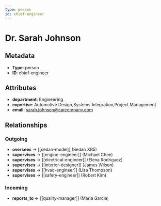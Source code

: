 ```yaml
---
type: person
id: chief-engineer
---
```


# Dr. Sarah Johnson

## Metadata

- **Type**: person
- **ID**: chief-engineer

## Attributes

- **department**: Engineering
- **expertise**: Automotive Design,Systems Integration,Project Management
- **email**: sarah.johnson@carcompany.com

## Relationships

### Outgoing

- **oversees** → [[sedan-model]] (Sedan XR5)
- **supervises** → [[engine-engineer]] (Michael Chen)
- **supervises** → [[electrical-engineer]] (Elena Rodriguez)
- **supervises** → [[interior-designer]] (James Wilson)
- **supervises** → [[hvac-engineer]] (Lisa Thompson)
- **supervises** → [[safety-engineer]] (Robert Kim)

### Incoming

- **reports_to** ← [[quality-manager]] (Maria Garcia)

